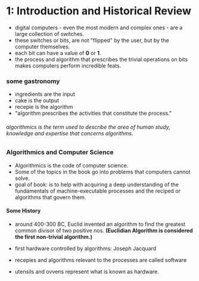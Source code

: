 # 1: Introduction and Historical Review

- digital computers - even the most modern and complex ones - are a large collection of switches. 
- these switches or bits, are not "flipped" by the user, but by the computer themselves. 
- each bit can have a value of **0** or **1**. 
- the process and algorithm that prescribes the trivial operations on bits makes computers perform incredible feats. 

### some gastronomy 

- ingredients are the input
- cake is the output
- recepie is the algorithm 
- "algorithm prescribes the activities that constitute the process."


<h6>algorithmics is the term used to describe the area of human study, knowledge and expertise that concerns algorithms.</h6>

<h3>Algorithmics and Computer Science</h3>

- Algorithmics is the code of computer science. 
- Some of the topics in the book go into problems that computers cannot solve. 
- goal of book: is to help with acquiring a deep understanding of the fundamentals of machine-executable processes and the reciped or algorithms that govern them. 

<h4>Some History</h4>

- around 400-300 BC, Euclid invented an algorithm to find the greatest common divisor of two positive nos. <b>(Euclidian Algorithm is considered the first non-trivial algorithm.)</b>

- first hardware controlled by algorithms: Joseph Jacquard 

- recepies and algorithms relevant to the processes are called software
- utensils and ovvens represent what is known as hardware. 

